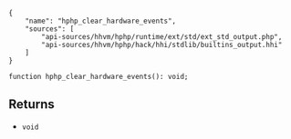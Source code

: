 ``` yamlmeta
{
    "name": "hphp_clear_hardware_events",
    "sources": [
        "api-sources/hhvm/hphp/runtime/ext/std/ext_std_output.php",
        "api-sources/hhvm/hphp/hack/hhi/stdlib/builtins_output.hhi"
    ]
}
```




``` Hack
function hphp_clear_hardware_events(): void;
```




## Returns




+ ` void `
<!-- HHAPIDOC -->
